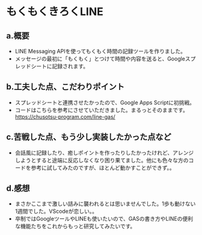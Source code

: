 # もくもくきろくLINE

## a.概要
- LINE Messaging APIを使ってもくもく時間の記録ツールを作りました。
- メッセージの最初に「もくもく」とつけて時間や内容を送ると、Googleスプレッドシートに記録されます。
    
## b.工夫した点、こだわりポイント
- スプレッドシートと連携させたかったので、Google Apps Scriptに初挑戦。
- コードはこちらを参考にさせていただきました。まるっとそのままです。https://chusotsu-program.com/line-gas/

## c.苦戦した点、もう少し実装したかった点など
- 会話風に記録したり、癒しポイントを作ったりしたかったけれど、アレンジしようとすると途端に反応しなくなり困り果てました。他にも色々な方のコードを参考に試してみたのですが、ほとんど動かすことができず。。

## d.感想
- まさかここまで激しい詰みに襲われるとは思いませんでした。1歩も動けない1週間でした。VScodeが恋しい。。
- 卒制ではGoogleツールやLINEも使いたいので、GASの書き方やLINEの便利な機能たちをこれからもっと研究してみたいです。
